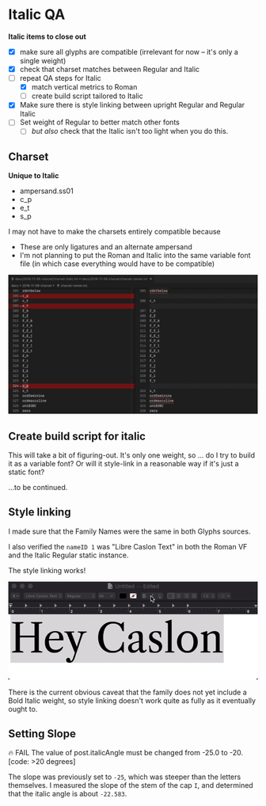 # Italic QA

**Italic items to close out**
- [x] make sure all glyphs are compatible (irrelevant for now – it's only a single weight)
- [x] check that charset matches between Regular and Italic
- [ ] repeat QA steps for Italic
  - [x] match vertical metrics to Roman
  - [ ] create build script tailored to Italic
- [x] Make sure there is style linking between upright Regular and Regular Italic
- [ ] Set weight of Regular to better match other fonts
  - [ ] *but also* check that the Italic isn't too light when you do this.

## Charset

**Unique to Italic**
- ampersand.ss01
- c_p
- e_t
- s_p

I may not have to make the charsets entirely compatible because 
- These are only ligatures and an alternate ampersand
- I'm not planning to put the Roman and Italic into the same variable font file (in which case everything would have to be compatible)

![](assets/2018-11-08-18-43-40.png)


## Create build script for italic

This will take a bit of figuring-out. It's only one weight, so ... do I try to build it as a variable font? Or will it style-link in a reasonable way if it's just a static font?

...to be continued.


## Style linking

I made sure that the Family Names were the same in both Glyphs sources.

I also verified the `nameID 1` was "Libre Caslon Text" in both the Roman VF and the Italic Regular static instance.

The style linking works!

![](assets/italic-style-linking.gif)

There is the current obvious caveat that the family does not yet include a Bold Italic weight, so style linking doesn't work quite as fully as it eventually ought to. 

## Setting Slope

🔥 FAIL The value of post.italicAngle must be changed from -25.0 to -20. [code: >20 degrees]

The slope was previously set to `-25`, which was steeper than the letters themselves. I measured the slope of the stem of the cap `I`, and determined that the italic angle is about `-22.583`.